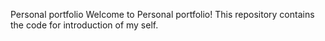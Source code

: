  Personal portfolio
 Welcome to Personal portfolio! This repository contains the code for introduction of my self.
